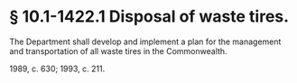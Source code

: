 # § 10.1-1422.1 Disposal of waste tires.

<p>The Department shall develop and implement a plan for the management and transportation of all waste tires in the Commonwealth.</p><p>1989, c. 630; 1993, c. 211.</p>